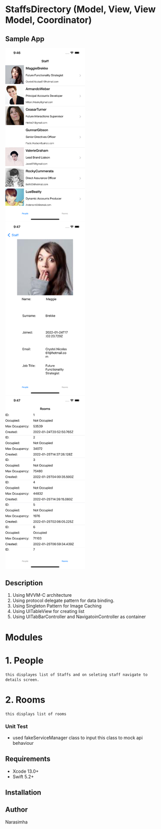 # StaffsDirectory (Model, View, View Model, Coordinator)

## Sample App

<img src="./ReadMeFiles/peoples.png" width="50%">

<img src="./ReadMeFiles/peoplesDetails.png" width="50%">

<img src="./ReadMeFiles/rooms.png" width="50%">




## Description

  1. Using MVVM-C architecture 
  2. Using protocol delegate pattern for data binding. 
  3. Using Singleton Pattern for Image Caching 
  4. Using UITableView for creating list 
  5. Using UITabBarController and NavigatoinController as container
# Modules

 # 1. People 
    this displayes list of Staffs and on seleting staff navigate to details screen. 
 # 2. Rooms
    this displays list of rooms 
    
### Unit Test 
 
* used fakeServiceManager class to input this class to mock api  behaviour 


## Requirements

- Xcode 13.0+
- Swift 5.2+

## Installation


## Author

Narasimha 
